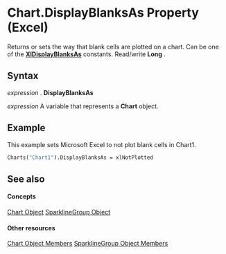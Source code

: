 
# Chart.DisplayBlanksAs Property (Excel)

Returns or sets the way that blank cells are plotted on a chart. Can be one of the  **[XlDisplayBlanksAs](ab076e3b-3df6-9d2a-5967-85dec8e80a40.md)** constants. Read/write **Long** .


## Syntax

 _expression_ . **DisplayBlanksAs**

 _expression_ A variable that represents a **Chart** object.


## Example

This example sets Microsoft Excel to not plot blank cells in Chart1.


```vb
Charts("Chart1").DisplayBlanksAs = xlNotPlotted
```


## See also


#### Concepts


[Chart Object](179c32ce-49bd-6f36-ea12-89fb5443f3ea.md)
[SparklineGroup Object](cc694d97-a3d3-3473-2e37-0ede67b97680.md)
#### Other resources


[Chart Object Members](a3f8ac44-02d6-6f3f-b5e0-23f4bd5d6baf.md)
[SparklineGroup Object Members](dad308ee-d69b-748d-d0c8-ad63c643808f.md)
